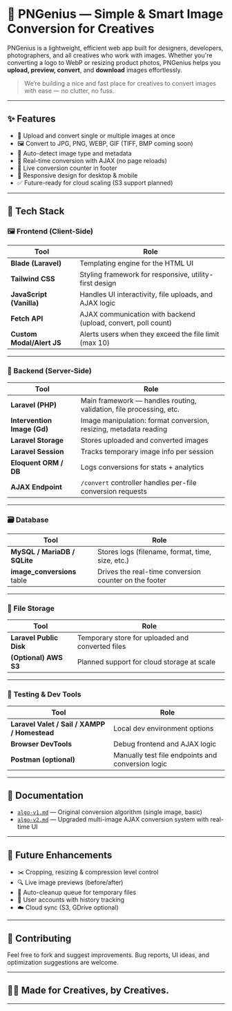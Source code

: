 # 🧠 PNGenius — Simple & Smart Image Conversion for Creatives

PNGenius is a lightweight, efficient web app built for designers, developers, photographers, and all creatives who work with images. Whether you're converting a logo to WebP or resizing product photos, PNGenius helps you **upload, preview, convert**, and **download** images effortlessly.

> We’re building a nice and fast place for creatives to convert images with ease — no clutter, no fuss.

---

## ✨ Features

- 🎯 Upload and convert single or multiple images at once
- 🖼️ Convert to JPG, PNG, WEBP, GIF (TIFF, BMP coming soon)
- 🧠 Auto-detect image type and metadata
- 🚀 Real-time conversion with AJAX (no page reloads)
- 🔢 Live conversion counter in footer
- 📱 Responsive design for desktop & mobile
- ✅ Future-ready for cloud scaling (S3 support planned)

---

## 🔧 Tech Stack

### 🖼️ Frontend (Client-Side)

| Tool                  | Role                                                             |
|-----------------------|------------------------------------------------------------------|
| **Blade (Laravel)**   | Templating engine for the HTML UI                                |
| **Tailwind CSS**      | Styling framework for responsive, utility-first design           |
| **JavaScript (Vanilla)** | Handles UI interactivity, file uploads, and AJAX logic          |
| **Fetch API**         | AJAX communication with backend (upload, convert, poll count)    |
| **Custom Modal/Alert JS** | Alerts users when they exceed the file limit (max 10)         |

---

### 🧾 Backend (Server-Side)

| Tool                          | Role                                                                    |
|-------------------------------|-------------------------------------------------------------------------|
| **Laravel (PHP)**             | Main framework — handles routing, validation, file processing, etc.     |
| **Intervention Image (Gd)**   | Image manipulation: format conversion, resizing, metadata reading       |
| **Laravel Storage**           | Stores uploaded and converted images                                    |
| **Laravel Session**           | Tracks temporary image info per session                                 |
| **Eloquent ORM / DB**         | Logs conversions for stats + analytics                                  |
| **AJAX Endpoint**             | `/convert` controller handles per-file conversion requests              |

---

### 🗃️ Database

| Tool                  | Role                                                            |
|-----------------------|-----------------------------------------------------------------|
| **MySQL / MariaDB / SQLite** | Stores logs (filename, format, time, size, etc.)          |
| **image_conversions** table | Drives the real-time conversion counter on the footer     |

---

### 📁 File Storage

| Tool                          | Role                                                   |
|-------------------------------|--------------------------------------------------------|
| **Laravel Public Disk**       | Temporary store for uploaded and converted files       |
| **(Optional) AWS S3**         | Planned support for cloud storage at scale             |

---

### 🧪 Testing & Dev Tools

| Tool                        | Role                                                           |
|-----------------------------|----------------------------------------------------------------|
| **Laravel Valet / Sail / XAMPP / Homestead** | Local dev environment options             |
| **Browser DevTools**        | Debug frontend and AJAX logic                                  |
| **Postman (optional)**      | Manually test file endpoints and conversion logic              |

---

## 📁 Documentation

- [`algo-v1.md`](algo-v1.md) — Original conversion algorithm (single image, basic)
- [`algo-v2.md`](algo-v2.md) — Upgraded multi-image AJAX conversion system with real-time UI

---

## 📌 Future Enhancements

- ✂️ Cropping, resizing & compression level control
- 🔍 Live image previews (before/after)
- 🧼 Auto-cleanup queue for temporary files
- 🔐 User accounts with history tracking
- ☁️ Cloud sync (S3, GDrive optional)

---

## 🤝 Contributing

Feel free to fork and suggest improvements. Bug reports, UI ideas, and optimization suggestions are welcome.

---

## 🧑‍🎨 Made for Creatives, by Creatives.

---

